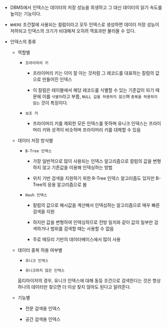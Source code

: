 - DBMS에서 인덱스는 데이터의 저장 성능을 희생하고 그 대신 데이터의 읽기 속도를 높이는 기능이다.

- `WHERE` 조건절에 사용되는 컬럼이라고 모두 인덱스로 생성하면 데이터 저장 성능이 저하되고 인덱스의 크기가 비대해져 오히려 역효과만 불러올 수 있다.

- 인덱스의 종류

    - 역할별

        - `프라이머리 키`

            - 프라이머리 키는 이미 잘 아는 것처럼 그 레코드를 대표하는 칼럼의 값으로 만들어진 인덱스

            - 이 칼럼은 테이블에서 해당 레코드를 식별할 수 있는 기준값이 되기 때문에 이를 `식별자`라고 부름, `NULL 값을 허용하지 않으`며 `중복을 허용하지 않는` 것이 특징이다.

        - `보조 키`

            - 프라이머리 키를 제외한 모든 인덱스를 뜻하며 유니크 인덱스는 프라이머리 키와 성격이 비슷하며 프라이머리 키를 대체할 수 있음

    - 데이터 저장 방식별

        - `B-Tree 인덱스`

            - 가장 일반적으로 많이 사용되는 인덱스 알고리즘으로 칼럼의 값을 변형하지 않고 기존값을 이용해 인덱싱하는 방법

            - 위치 기반 검색을 지원하기 위한 R-Tree 인덱스 알고리즘도 있지만 B-Tree의 응용 알고리즘으로 봄

        - `Hash 인덱스`

            - 칼럼의 값으로 해시값을 계산해서 인덱싱하는 알고리즘으로 매우 빠른 검색을 지원

            - 하지만 값을 변형하여 인덱싱하므로 전방 일치와 같이 값의 일부만 검색하거나 범위를 검색할 때는 사용할 수 없음

            - 주로 메모리 기반의 데이터베이스에서 많이 사용

    - 데이터 중복 허용 여부별

        - `유니크 인덱스`

        - `유니크하지 않은 인덱스`

        옵티마이저의 경우, 유니크 인덱스에 대해 동등 조건으로 검색한다는 것은 항상 하나의 데이터만 찾으면 더 이상 찾지 않아도 된다고 알려준다.

    - 기능별

        - 전문 검색용 인덱스
        
        - 공간 검색용 인덱스
